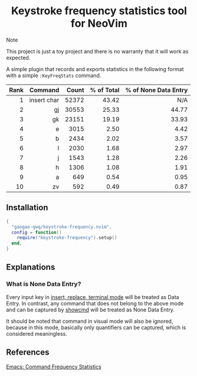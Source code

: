 <h1 align="center">Keystroke frequency statistics tool for NeoVim</h1>

> [!NOTE]
> This project is just a toy project and there is no warranty that
> it will work as expected.

A simple plugin that records and exports statistics in the following format
with a simple `:KeyFreqStats` command.

| Rank | Command | Count | % of Total | % of None Data Entry |
| ---: | ------: | ----: | ---------: | -------------------: |
| 1 | insert char | 52372 | 43.42 | N/A |
| 2 | gj | 30553 | 25.33 | 44.77 |
| 3 | gk | 23151 | 19.19 | 33.93 |
| 4 | e | 3015 | 2.50 | 4.42 |
| 5 | b | 2434 | 2.02 | 3.57 |
| 6 | l | 2030 | 1.68 | 2.97 |
| 7 | j | 1543 | 1.28 | 2.26 |
| 8 | h | 1306 | 1.08 | 1.91 |
| 9 | a | 649 | 0.54 | 0.95 |
| 10 | zv | 592 | 0.49 | 0.87 |

## Installation

```lua
{
  "gaogao-qwq/keystroke-frequency.nvim",
  config = function()
    require("keystroke-frequency").setup()
  end,
}
```

## Explanations

### What is None Data Entry?

Every input key in [insert, replace, terminal mode](./lua/keystroke-frequency/init.lua#L16)
will be treated as Data Entry. In contrast, any command that does not belong
to the above mode and can be captured by [showcmd](https://neovim.io/doc/user/options.html#'showcmd')
will be treated as None Data Entry.

It should be noted that command in visual
mode will also be ignored, because in this mode, basically only quantifiers
can be captured, which is considered meaningless.

## References

[Emacs: Command Frequency Statistics](http://xahlee.info/emacs/emacs/command-frequency.html)
